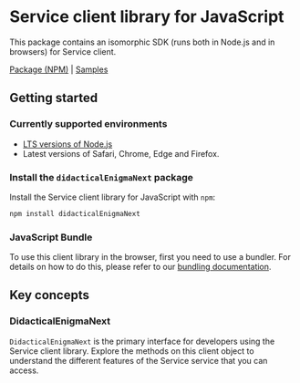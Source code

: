 # Service client library for JavaScript

This package contains an isomorphic SDK (runs both in Node.js and in browsers) for Service client.



[Package (NPM)](https://www.npmjs.com/package/didacticalEnigmaNext) |
[Samples](https://github.com/Azure-Samples/azure-samples-js-management)

## Getting started

### Currently supported environments

- [LTS versions of Node.js](https://nodejs.org/about/releases/)
- Latest versions of Safari, Chrome, Edge and Firefox.


### Install the `didacticalEnigmaNext` package

Install the Service client library for JavaScript with `npm`:

```bash
npm install didacticalEnigmaNext
```



### JavaScript Bundle
To use this client library in the browser, first you need to use a bundler. For details on how to do this, please refer to our [bundling documentation](https://aka.ms/AzureSDKBundling).

## Key concepts

### DidacticalEnigmaNext

`DidacticalEnigmaNext` is the primary interface for developers using the Service client library. Explore the methods on this client object to understand the different features of the Service service that you can access.

